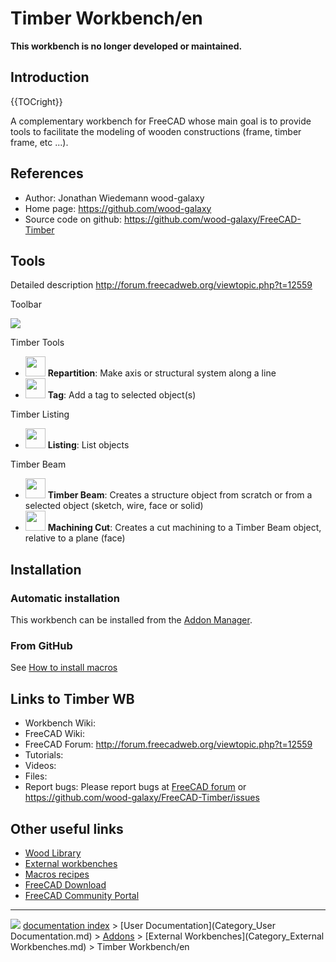 # Timber Workbench/en
**This workbench is no longer developed or maintained.**

## Introduction


{{TOCright}}

A complementary workbench for FreeCAD whose main goal is to provide tools to facilitate the modeling of wooden constructions (frame, timber frame, etc \...).

## References

-   Author: Jonathan Wiedemann wood-galaxy
-   Home page: <https://github.com/wood-galaxy>
-   Source code on github: <https://github.com/wood-galaxy/FreeCAD-Timber>

## Tools

Detailed description <http://forum.freecadweb.org/viewtopic.php?t=12559>

Toolbar

![](images/Timber-menu-orizz.png )

Timber Tools

-   <img alt="" src=images/Timber-Repartition.svg  style="width:32px;"> **Repartition**: Make axis or structural system along a line
-   <img alt="" src=images/Timber-Tag.svg  style="width:32px;"> **Tag**: Add a tag to selected object(s)

Timber Listing

-   <img alt="" src=images/Timber-Listing.svg  style="width:32px;"> **Listing**: List objects

Timber Beam

-   <img alt="" src=images/Timber-Beam.svg  style="width:32px;"> **Timber Beam**: Creates a structure object from scratch or from a selected object (sketch, wire, face or solid)
-   <img alt="" src=images/Timber-MachiningCut.svg  style="width:32px;"> **Machining Cut**: Creates a cut machining to a Timber Beam object, relative to a plane (face)

## Installation

### Automatic installation 

This workbench can be installed from the [Addon Manager](Std_AddonMgr.md).

### From GitHub 

See [How to install macros](How_to_install_macros.md)

## Links to Timber WB 

-   Workbench Wiki:
-   FreeCAD Wiki:
-   FreeCAD Forum: <http://forum.freecadweb.org/viewtopic.php?t=12559>
-   Tutorials:
-   Videos:
-   Files:
-   Report bugs: Please report bugs at [FreeCAD forum](http://forum.freecadweb.org/index.php) or <https://github.com/wood-galaxy/FreeCAD-Timber/issues>

## Other useful links 

-   [Wood Library](https://github.com/wood-galaxy/FC-Library)
-   [External workbenches](External_workbenches.md)
-   [Macros recipes](Macros_recipes.md)
-   [FreeCAD Download](Download.md)
-   [FreeCAD Community Portal](FreeCAD_Community_Portal.md)



---
![](images/Right_arrow.png) [documentation index](../README.md) > [User Documentation](Category_User Documentation.md) > [Addons](Category_Addons.md) > [External Workbenches](Category_External Workbenches.md) > Timber Workbench/en
